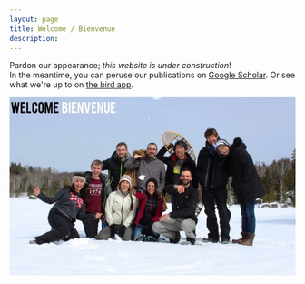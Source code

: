 ```yaml
---
layout: page
title: Welcome / Bienvenue
description: 
---
```

Pardon our appearance; *this website is under construction*!  
In the meantime, you can peruse our publications on [Google Scholar](https://scholar.google.ca/citations?hl=en&user=Ohu9Gc4AAAAJ&view_op=list_works&sortby=pubdate). 
Or see what we're up to on [the bird app](https://twitter.com/bjesseshapiro).  

![Lab photo](assets/pics/welcome.jpg)